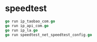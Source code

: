 # speedtest

```go
go run ip_taobao_com.go
go run ip_api_com.go
go run ip_la.go
go run speedtest_net_speedtest_config.go
```
